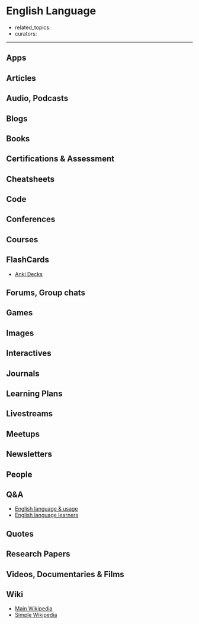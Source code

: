 # English Language

- related_topics:
- curators:

------

## Apps

## Articles

## Audio, Podcasts

## Blogs

## Books

## Certifications & Assessment

## Cheatsheets

## Code

## Conferences

## Courses

## FlashCards

- [Anki Decks](https://ankiweb.net/shared/decks/english)

## Forums, Group chats

## Games

## Images

## Interactives

## Journals

## Learning Plans

## Livestreams

## Meetups

## Newsletters

## People

## Q&A

- [English language & usage](https://english.stackexchange.com)
- [English language learners](https://ell.stackexchange.com)

## Quotes

## Research Papers

## Videos, Documentaries & Films

## Wiki

- [Main Wikipedia](https://en.wikipedia.org/wiki/English_language)
- [Simple Wikipedia](https://simple.wikipedia.org/wiki/English_language)

